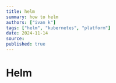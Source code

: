```yaml
---
title: helm
summary: how to helm
authors: ["ivan k"]
tags: ["helm", "kubernetes", "platform"]
date: 2024-11-14
source:
published: true
---
```


# Helm
